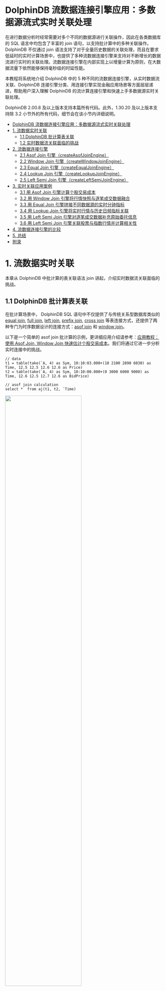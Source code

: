 # DolphinDB 流数据连接引擎应用：多数据源流式实时关联处理

在进行数据分析时经常需要对多个不同的数据源进行关联操作，因此在各类数据库的 SQL 语言中均包含了丰富的 join 语句，以支持批计算中的多种关联操作。 DolphinDB 不仅通过 join 语法支持了对于全量历史数据的关联处理，而且在要求低延时的实时计算场景中，也提供了多种流数据连接引擎来支持对不断增长的数据流进行实时的关联处理。流数据连接引擎在内部实现上以增量计算为原则，在大数据流量下依然能够保持毫秒级的时延性能。

本教程将系统地介绍 DolphinDB 中的 5 种不同的流数据连接引擎，从实时数据流关联、DolphinDB 连接引擎分类、用连接引擎实现金融应用场景等方面层层递进，帮助用户深入理解 DolphinDB 的流计算连接引擎和快速上手多数据源实时关联处理。

DolphinDB 2.00.8 及以上版本支持本篇所有代码。此外，1.30.20 及以上版本支持除 3.2 小节外的所有代码，细节会在该小节内详细说明。

- [DolphinDB 流数据连接引擎应用：多数据源流式实时关联处理](#dolphindb-流数据连接引擎应用多数据源流式实时关联处理)
- [1. 流数据实时关联](#1-流数据实时关联)
  - [1.1 DolphinDB 批计算表关联](#11-dolphindb-批计算表关联)
  - [1.2 实时数据流关联面临的挑战](#12-实时数据流关联面临的挑战)
- [2. 流数据连接引擎](#2-流数据连接引擎)
  - [2.1 Asof Join 引擎（createAsofJoinEngine）](#21-asof-join-引擎createasofjoinengine)
  - [2.2 Window Join 引擎（createWindowJoinEngine）](#22-window-join-引擎createwindowjoinengine)
  - [2.3 Equal Join 引擎（createEqualJoinEngine）](#23-equal-join-引擎createequaljoinengine)
  - [2.4 Lookup Join 引擎（createLookupJoinEngine）](#24-lookup-join-引擎createlookupjoinengine)
  - [2.5 Left Semi Join 引擎（createLeftSemiJoinEngine）](#25-left-semi-join-引擎createleftsemijoinengine)
- [3. 实时关联应用案例](#3-实时关联应用案例)
  - [3.1 用 Asof Join 引擎计算个股交易成本](#31-用-asof-join-引擎计算个股交易成本)
  - [3.2 用 Window Join 引擎将行情快照与逐笔成交数据融合](#32-用-window-join-引擎将行情快照与逐笔成交数据融合)
  - [3.3 用 Equal Join 引擎拼接不同数据源的实时分钟指标](#33-用-equal-join-引擎拼接不同数据源的实时分钟指标)
  - [3.4 用 Lookup Join 引擎将实时行情与历史日频指标关联](#34-用-lookup-join-引擎将实时行情与历史日频指标关联)
  - [3.5 用 Left Semi Join 引擎对逐笔成交数据补充原始委托信息](#35-用-left-semi-join-引擎对逐笔成交数据补充原始委托信息)
  - [3.6 用 Left Semi Join 引擎关联股票与指数行情并计算相关性](#36-用-left-semi-join-引擎关联股票与指数行情并计算相关性)
- [4. 流数据连接引擎的比较](#4-流数据连接引擎的比较)
- [5. 总结](#5-总结)
- [附录](#附录)


# 1. 流数据实时关联

本章从 DolphinDB 中批计算的表关联语法 join 讲起，介绍实时数据流关联面临的挑战。

## 1.1 DolphinDB 批计算表关联

在批计算场景中， DolphinDB SQL 语句中不仅提供了与传统关系型数据库类似的 [equal join](https://www.dolphindb.cn/cn/help/SQLStatements/TableJoiners/equaljoin.html), [full join](https://www.dolphindb.cn/cn/help/SQLStatements/TableJoiners/fulljoin.html), [left join](https://www.dolphindb.cn/cn/help/SQLStatements/TableJoiners/leftjoin.html), [prefix join](https://www.dolphindb.cn/cn/help/SQLStatements/TableJoiners/prefixjoin.html), [cross join](https://www.dolphindb.cn/cn/help/SQLStatements/TableJoiners/crossjoin.html) 等表连接方式，还提供了两种专门为时序数据设计的连接方式：[asof join](https://www.dolphindb.cn/cn/help/SQLStatements/TableJoiners/asofjoin.html) 和 [window join](https://www.dolphindb.cn/cn/help/SQLStatements/TableJoiners/windowjoin.html)。

以下是一个简单的 asof join 批计算的示例，更详细应用介绍请参考：[应用教程：使用 Asof Join, Window Join 快速估计个股交易成本](https://ask.dolphindb.net/article/9)。我们将通过它进一步分析实时连接中的挑战。

```
// data
t1 = table(take(`A, 4) as Sym, 10:10:03.000+(10 2100 2890 6030) as Time, 12.5 12.5 12.6 12.6 as Price)
t2 = table(take(`A, 4) as Sym, 10:10:00.000+(0 3000 6000 9000) as Time, 12.6 12.5 12.7 12.6 as BidPrice)

// asof join calculation
select *  from aj(t1, t2, `Time)
```

<img src="./images/streaming-real-time-correlation-processing/1_1.png" width=70%>

asof join 能够关联距离当前时刻最近的数据。指定连接列为 Time 字段后，如上图所示，t1 表的每行记录总是关联 t2 表中 Time 值小于它的 Time 值的那一行 t2 记录。关联后的结果如下：

<img src="./images/streaming-real-time-correlation-processing/1_2.png" width=50%>

## 1.2 实时数据流关联面临的挑战

批计算的关联操作，作为计算输入的 t1 表和 t2 表的数据是有界的，关联操作作用在全量输入数据上，计算结果一次性全量输出。现在考虑一下实时关联的场景，首先在输入上，t1, t2 的记录数会不断增长，表现为数据无界且无法预知下一条记录何时到来，比如股票市场中的交易数据、行情快照数据，而对于关联结果，我们会希望在每一条输入到来后尽快且尽可能正确地输出结果记录，这时计算是不断增量进行的。

那么，对于流式的实时关联场景，我们需要解决以下两个问题：

- 何时触发计算并输出：以上面的 asof join 为例，数据流 t1 中第一条记录（Time 值为10:10:03:010）到达系统时，假设 t2 数据流中也有一条记录（Time 为10:10:00.000），此时实时计算模块是决定关联目前 t2 中最近的一条记录并输出，还是等待某个触发条件再关联输出，这是技术实现上要解决的问题。
- 如何管理内存：为了能够正确地关联到两个数据流，实时计算模块需要缓存历史的数据流，而输入是源源不断的，则需要历史数据的清理机制。

# 2. 流数据连接引擎

DolphinDB 提供了 [createAsofJoinEngine](https://www.dolphindb.cn/cn/help/FunctionsandCommands/FunctionReferences/c/createAsofJoinEngine.html), [createWindowJoinEngine](https://www.dolphindb.cn/cn/help/FunctionsandCommands/FunctionReferences/c/createWindowJoinEngine.html), [createEqualJoinEngine](https://www.dolphindb.cn/cn/help/FunctionsandCommands/FunctionReferences/c/createEqualJoinEngine.html), [createLeftSemiJoinEngine](https://www.dolphindb.cn/cn/help/FunctionsandCommands/FunctionReferences/c/createLeftSemiJoinEngine.html), [createLookupJoinEngine](https://www.dolphindb.cn/cn/help/FunctionsandCommands/FunctionReferences/c/createLookupJoinEngine.html) 等 5 种不同的流计算连接引擎函数，不同连接引擎的关联规则基本上与批计算中相应的 join 类似，差异将在后续小节中详细说明。本章首先概述 DolphinDB 流计算引擎，之后依次介绍各个引擎的原理和效果。

流计算连接引擎是 DolphinDB 中对数据流进行实时关联的计算模块，可以理解为一个设置了关联规则的计算黑盒，输入为2条数据流，输出为1条数据流，引擎内部会自动维护计算状态。

<img src="./images/streaming-real-time-correlation-processing/2_1.png" width=60%>

以下代码是 1.1 小节中的 asof join SQL 的流计算实现的脚本，首先创建 2 个流数据表作为输入、1 个流数据表作为输出，然后通过函数 createAsofJoinEngine 创建流计算引擎，之后通过函数 subscribeTable 分别订阅 2 个流数据表并将数据实时注入流计算引擎的左、右表。之后当数据不断写入两个流数据表时，输出结果表 output 中的记录数会相应地增加。流数据订阅功能更详细的介绍见 [流数据订阅](https://gitee.com/dolphindb/Tutorials_CN/blob/master/streaming_tutorial.md#22_流数据订阅) 。



```
// create table
share streamTable(1:0, `Sym`Time`Price, [SYMBOL, TIME, DOUBLE]) as trade
share streamTable(1:0, `Sym`Time`BidPrice, [SYMBOL, TIME, DOUBLE]) as snapshot
share table(1:0, `Time`Sym`Price`t2_Time`BidPrice, [TIME, SYMBOL, DOUBLE, TIME, DOUBLE]) as output

// create engine
ajEngine = createAsofJoinEngine(name="asofJoin", leftTable=trade, rightTable=snapshot, outputTable=output, metrics=<[Price, snapshot.Time, BidPrice]>, matchingColumn=`Sym, timeColumn=`Time, useSystemTime=false, delayedTime=1000)

// subscribe topic
subscribeTable(tableName="trade", actionName="joinLeft", offset=0, handler=getLeftStream(ajEngine), msgAsTable=true)
subscribeTable(tableName="snapshot", actionName="joinRight", offset=0, handler=getRightStream(ajEngine), msgAsTable=true)
```

以下代码构造输入数据并写入 2 个流数据表，查看结果表 output 将看到引擎计算的结果。 



```
// generate data
t1 = table(take(`A, 4) as Sym, 10:10:03.000+(10 2100 2890 6030) as Time, 12.5 12.5 12.6 12.6 as Price)
t2 = table(take(`A, 4) as Sym, 10:10:00.000+(0 3000 6000 9000) as Time, 12.6 12.5 12.7 12.6 as BidPrice)
// input data
snapshot.append!(t2)
trade.append!(t1)
```

流计算连接引擎通过内置实现和简单的参数接口来解决上一章提到的实时数据流关联的问题。对于内存管理，每个引擎都提供了 garbageSize 参数来清理不再需要的历史数据。对于触发计算的机制，不同的引擎会稍有不同，可以大致分为以下几类：

1. 若关联计算依赖数据的时间顺序，则处理的方式有：
   1. 以数据注入引擎时的系统时间为时序标准
   2. 以数据中的时间列为时序标准，这种情况下因为无法预知后续将到达的数据的时间戳，则时序判断以最新的时间戳为依据，认为时间戳早于它的全部数据都已经到齐，同时辅以超时强制触发的规则
2. 关联计算不依赖数据的时间顺序，则处理的方式有：
   1. 在数据注入引擎时立即计算输出
   2. 等待到匹配数据后才计算输出，同时辅以超时强制触发的规则

关联规则和触发规则最终决定了引擎的计算结果，下面我们详细介绍每一个连接引擎的原理和关联效果。

## 2.1 Asof Join 引擎（createAsofJoinEngine）

Asof Join 引擎的连接机制类似于 SQL 中的 asof join，按连接列分组，在每个分组内按时间邻近度关联左右表。引擎默认左右表是有序的，在连接列分组内，对于左表的每一条记录，当引擎判断邻近的时刻到来后，在右表缓存中选取在该条左表记录的时刻之前且最接近的一条记录，不论是否找到，引擎都将输出一条结果。

Asof join 引擎在创建时通过参数 useSystemTime 指定以下两种规则中的一种，用于判断临近时刻是否到来：

- 规则一：以数据注入引擎时的系统时间为时序标准，则每一条左表记录注入引擎时立刻关联并输出；
- 规则二：以数据中的时间列为时序标准，当右表数据的最新时刻大于左表数据的时刻时触发关联并输出。

在规则二的基础上，还可以通过参数 delayedTime 设置超时强制触发规则。

下图展示在一个分组中，以非系统时间触发输出的 Asof Join 引擎效果（未设置超时强制触发），触发输出的时刻由右表到来新数据决定。后文 3.1 小节将介绍一个 Asof Join 引擎的实际应用场景：[计算个股交易成本](#31-用-asof-join-引擎计算个股交易成本)。

<img src="./images/streaming-real-time-correlation-processing/2_2.png" width=60%>

## 2.2 Window Join 引擎（createWindowJoinEngine）

Window Join 引擎的连接机制类似于 SQL 中的 window join，上一小节的 Asof Join 引擎可以看做是Window Join 引擎的一个特例。按连接列分组，在每个分组内按时间邻近关联右表一个时间窗口内的数据，这个窗口由左表的每一条记录的时刻和创建引擎时指定的窗口（参数 window）决定。引擎默认左右表是有序的，在连接列分组内，对于左表中的每一条记录，当引擎判断窗口结束的时刻到来后，会在右表缓存中选取由左表的时刻确定的窗口范围内的记录，可能会找到 0 至多条记录，引擎将输出一条结果，这条结果由多条右表记录聚合为一条后与左表拼接而成。

Window Join 引擎在创建时通过参数 useSystemTime 指定以下两种规则中的一种，用于判断临近时刻是否到来：

- 规则一：以数据注入引擎时的系统时间为时序标准，则系统时间达到窗口下边界时立刻关联并输出；
- 规则二：以数据中的时间列为时序标准，当右表数据的最新时刻大于窗口下边界时触发关联并输出。

在规则二的基础上，还可以通过参数 maxDelayedTime 设置超时强制触发规则。

下图展示在一个分组中，以非系统时间触发输出的普通窗口（参数 window=-1:2 ）连接的效果，由每一条左表记录基于其时间戳往前 1 个时间刻度、往后2个时间刻度划定窗口的上下边界，输出由大于窗口下边界的第一条右表记录触发，窗口计算不包含这条触发记录。

<img src="./images/streaming-real-time-correlation-processing/2_3.png" width=60%>

下图展示在一个分组中，以非系统时间触发输出的特殊窗口（参数 window=0:0 ）连接的效果，窗口范围由相邻两条左表记录划定，输出由等于或大于左表时间戳的第一条右表记录触发，窗口计算不包含这条触发记录。后文 3.2 小节将介绍一个基于特殊窗口的窗口关联引擎的实际应用场景：[对行情快照融合逐笔成交数据](#32-用-window-join-引擎将行情快照与逐笔成交数据融合)。

<img src="./images/streaming-real-time-correlation-processing/2_4.png" width=60%>

## 2.3 Equal Join 引擎（createEqualJoinEngine）

Equal Join 引擎的连接机制类似于 SQL 中的 equal join，按连接列和时间列等值关联左右表，对于左表（或右表）中的每一条记录，当它成功匹配上右表（或左表）中连接列一致的一条记录时，引擎将输出一条结果。

与SQL 中的 equal join 不同的是，因为引擎内部并不缓存所有历史数据，所以可能出现左表（或右表）中的某条记录到来后无法关联到已经从引擎缓存中清除的历史右表（或左表）记录，进而不会输出结果。这是由Equal Join 引擎的设计初衷和内部实现决定的，该引擎是为以连接列和时间列为键值的输入数据设计的，比如每支股票在每分钟有一条记录。

下图展示字段结构为（连接列，时间列，指标）的输入数据注入等值关联引擎的效果。后文 3.3 小节将介绍一个等值关联引擎的实际应用场景：[拼接不同数据源的实时分钟指标](#33-用-equal-join-引擎拼接不同数据源的实时分钟指标)。

<img src="./images/streaming-real-time-correlation-processing/2_5.png" width=60%>

建议按推荐场景使用Equal Join 引擎，即对连接列和时间列唯一的数据使用本引擎。若非推荐场景，为了理解输出效果，可以参考如下设计原理：Equal Join 引擎内部分别为左右表数据维护两个以连接列和时间列作为键值的键值表作为缓存，并对每条记录标识是否关联过。下面以左表为例介绍，右表同理。当一条左表记录注入引擎，则到查找右表缓存， 若能成功匹配则输出一条结果，并在右表缓存中标识对应记录为已关联，这时左表缓存中不会保存这条立刻关联输出的左表记录（此原理会导致上图中后续的灰色数据(A,t1,4)无法匹配而不输出），若未能匹配成功，则将该条左表记录加入左表缓存，并标识为未关联。

需要注意，对于缓存中的已关联、未关联的数据，Equal Join 引擎都会进行过期清理，清理原理可参考用户手册 [createEqualJoinEngine](https://www.dolphindb.cn/cn/help/FunctionsandCommands/FunctionReferences/c/createEqualJoinEngine.html)。若遵循推荐场景使用此引擎，但是引擎输出结果与 SQL equal join 结果仍不完全一致，则是设置的清理规则导致的差异。

## 2.4 Lookup Join 引擎（createLookupJoinEngine）

Lookup Join 引擎的连接机制类似于 SQL 中的 left join，按连接列等值关联左右表，左表中的每一条记录注入引擎时便立刻关联当前时刻的右表，不论是否在右表中匹配到连接列一致的记录，引擎都会立刻输出一条结果，若未能匹配上则结果中右表相关的字段为空。

与 SQL 中的 left join 不同的是，引擎在内部缓存右表的记录时，对于相同连接列的数据总是只保留最新一条，因此对于左表的每一条记录至多只会匹配一条右表记录并输出一次。引擎的右表可以是数据流或者数据集。对于数据流，引擎通过数据流不断地注入引擎来更新内部的右表缓存；对于数据集，引擎通过对数据集的定时查询来更新内部的右表缓存。

下图展示字段结构为（连接列，指标）的输入数据，注入右表保留最新一条记录的 Lookup Join 引擎的效果，左表数据总是在达到后立刻输出。后文 3.4 小节将介绍一个 Lookup Join 引擎的实际应用场景：[对实时行情关联历史日频指标](#34-用-lookup-join-引擎将实时行情与历史日频指标关联)。

<img src="./images/streaming-real-time-correlation-processing/2_6.png" width=60%>

## 2.5 Left Semi Join 引擎（createLeftSemiJoinEngine）

Left Semi Join 引擎的连接机制类似于 SQL 中的 equal join ，按连接列等值关联左右表，对于左表中的每一条记录，当它成功匹配上右表中连接列一致的一条记录时，引擎将输出一条结果。未成功匹配的左表的记录将一直由引擎缓存，等待与右表中更新的记录匹配。

与SQL 中的 equal join 不同的是，引擎在内部缓存右表的记录时，对于相同连接列的数据总是只保留第一条或者最新一条，因此对于左表的每一条记录至多只会匹配一条右表记录并输出一次。

下图展示字段结构为（连接列，指标）的输入数据，注入右表保留最新一条记录的Left Semi Join 引擎的效果，左表数据总是等到匹配成功才输出。后文3.5、3.6小节将分别介绍两个Left Semi Join 引擎的实际应用场景：一是[对逐笔成交数据补充原始委托信息](#35-用-left-semi-join-引擎对逐笔成交数据补充原始委托信息)，二是[关联股票和指数行情并计算相关性](#36-用-left-semi-join-引擎关联股票与指数行情并计算相关性)。

<img src="./images/streaming-real-time-correlation-processing/2_7.png" width=60%>

# 3. 实时关联应用案例

DolphinDB 中流计算连接引擎是结合各类实际业务场景而设计的，本章将从 6 个实际应用案例出发介绍各个连接引擎适用的具体场景。为了便于解释关联效果，下文案例中均以少量的模拟数据依次注入右表、左表来模拟数据流输入。

流计算脚本开发和调试过程中推荐使用 [getStreamingStat](https://www.dolphindb.cn/cn/help/FunctionsandCommands/FunctionReferences/g/getStreamingStat.html) 函数监控流订阅的状态，[getStreamEngineStat ](https://www.dolphindb.cn/cn/help/FunctionsandCommands/FunctionReferences/g/getStreamEngineStat.html)函数监控流数据引擎的状态。此外，文末[附录](#附录)中提供了清理流数据环境的通用脚本，用于一键清理所有的流数据表、取消所有的订阅、释放所有的流引擎。

## 3.1 用 Asof Join 引擎计算个股交易成本

因为逐笔成交数据和报价数据的发生时间不可能完全一致而不能使用常用的等值连接，往往需要以成交时间为基准找到交易发生前的最近一次报价数据，因此需要以邻近匹配的方式关联两个数据流。

这个场景的特征是，每条成交记录匹配一条时刻早于自己的报价记录，输出与原始的每一条成交记录一一对应。以下脚本用 Asof Join 引擎来实现此场景：

```
// create table
share streamTable(1:0, `Sym`TradeTime`TradePrice, [SYMBOL, TIME, DOUBLE]) as trades
share streamTable(1:0, `Sym`Time`Bid1Price`Ask1Price, [SYMBOL, TIME, DOUBLE, DOUBLE]) as snapshot
share streamTable(1:0, `TradeTime`Sym`TradePrice`TradeCost`SnapshotTime, [TIME, SYMBOL, DOUBLE, DOUBLE, TIME]) as output

// create engine
ajEngine = createAsofJoinEngine(name="asofJoin", leftTable=trades, rightTable=snapshot, outputTable=output, metrics=<[TradePrice, abs(TradePrice-(Bid1Price+Ask1Price)/2), snapshot.Time]>, matchingColumn=`Sym, timeColumn=`TradeTime`Time, useSystemTime=false, delayedTime=1000)

// subscribe topic
subscribeTable(tableName="trades", actionName="appendLeftStream", handler=getLeftStream(ajEngine), msgAsTable=true, offset=-1, hash=0)
subscribeTable(tableName="snapshot", actionName="appendRightStream", handler=getRightStream(ajEngine), msgAsTable=true, offset=-1, hash=1)
```

- 逐笔成交数据 trades 注入引擎的左表，报价数据 snapshot 注入引擎的右表。
- 引擎参数 useSystemTime=false 表示通过数据中的时间列（左表为 TradeTime 字段，右表为 Time 字段）来判断左右表中记录的时序关系。
- 引擎参数 delayedTime 是对默认触发机制的补充，以超时强制触发的方式保证左表及时匹配并输出。若未设置 delayTime 是默认触发机制，对于任意一条左表记录，它必须等到右表出现一条时间戳大于它的记录才输出。但考虑到实际的应用场景中，某条右表记录可能迟迟未能到达或者始终不可能出现一条大于某些左表数据的右表记录，同时期望左表中每条记录都能匹配并输出，那么建议设置 dalayTime ，在这种情况下将以左表出现更新的数据或者系统时间超时来强制触发计算。
- 引擎参数 metrics 中 snapshot.Time 表示取右表 snapshot 中的 Time 字段，因为左表 trades 中也具有 Time 字段，若不加前缀、直接写 Time，则默认取左表的 Time 字段。
- 上例中创建引擎时未显式指定 garbageSize ，则使用默认值，garbageSize 不论大小均不改变计算结果，只影响引擎的内存占用。

构造数据写入作为原始输入的 2 个流数据表，先写入右表，再写入左表：



```
// generate data: trade
t1 = table(`A`A`B`A`B`B as Sym, 10:00:02.000+(1..6)*700 as TradeTime,  (3.4 3.5 7.7 3.5 7.5 7.6) as TradePrice)
// generate data: snapshot
t2 = table(`A`B`A`B as Sym, 10:00:00.000+(3 3 6 6)*1000 as Time, (3.5 7.6 3.5 7.6) as Bid1Price, (3.5 7.6 3.6 7.6) as Ask1Price)
// input data
snapshot.append!(t2)
trades.append!(t1)
```

输入数据与关联关系如下：

<img src="./images/streaming-real-time-correlation-processing/3_1.png" width=70%>

关联得到的结果表 output 如下，左表中全部 7 条数据都有对应的输出。本例中，在创建引擎时指定了 delayTime 参数，因此对于分组 B ，即使右表 snapshot 中没有比 10:00:06.200 更大的时间戳， 右表 trades 中最后一条数据(B,10:00:06.200, 7.6) 仍然能够在注入引擎 2s 后强制输出。

<img src="./images/streaming-real-time-correlation-processing/3_2.png" width=50%>

## 3.2 用 Window Join 引擎将行情快照与逐笔成交数据融合

行情快照和逐笔成交数据包含着不同的信息，很多高频因子的计算同时依赖行情快照和成交数据，本例在行情快照数据的基础上融合前后两个快照之间的逐笔成交数据，融合后的数据可以更方便地作为后续复杂因子的计算的输入。

这个场景的特征是，每条行情快照记录匹配一个时间窗口内的全部逐笔成交记录的聚合值，这个时间窗口的上下界由两条行情快照数据的时刻决定，输出与原始的每一条行情快照记录一一对应。对于一个窗口中的逐笔成交记录，既需要计算交易量总和这样的聚合值，也希望以一个字段保留窗口内的全部逐笔成交明细。以下脚本用 Window Join 引擎的特殊窗口来实现此场景。

注意，1.30 版本的 DolphinDB 不支持 array vector 数据形式，以下脚本包含 array vector 功能，因此仅支持 2.00 版本。



```
// create table
share streamTable(1:0, `Sym`TradeTime`Side`TradeQty, [SYMBOL, TIME, INT, LONG]) as trades
share streamTable(1:0, `Sym`Time`Open`High`Low`Close, [SYMBOL, TIME, DOUBLE, DOUBLE, DOUBLE, DOUBLE]) as snapshot
share streamTable(1:0, `Time`Sym`Open`High`Low`Close`BuyQty`SellQty`TradeQtyList`TradeTimeList, [TIME, SYMBOL, DOUBLE, DOUBLE, DOUBLE, DOUBLE, LONG, LONG, LONG[], TIME[]]) as output

// create engine
wjMetrics = <[Open, High, Low, Close, sum(iif(Side==1, TradeQty, 0)), sum(iif(Side==2, TradeQty, 0)), TradeQty, TradeTime]>
fillArray = [00:00:00.000, "", 0, 0, 0, 0, 0, 0, [[]], [[]]]
wjEngine = createWindowJoinEngine(name="windowJoin", leftTable=snapshot, rightTable=trades, outputTable=output, window=0:0, metrics=wjMetrics, matchingColumn=`Sym, timeColumn=`Time`TradeTime, useSystemTime=false, nullFill=fillArray)

// subscribe topic
subscribeTable(tableName="snapshot", actionName="appendLeftStream", handler=getLeftStream(wjEngine), msgAsTable=true, offset=-1, hash=0)
subscribeTable(tableName="trades", actionName="appendRightStream", handler=getRightStream(wjEngine), msgAsTable=true, offset=-1, hash=1)
```

- 行情快照数据 snapshot 注入引擎的左表，逐笔成交数据 trades 注入引擎的左表。
- 引擎参数 useSystemTime=false 表示通过数据中的时间列（左表为 Time 字段，右表为 TradeTime 字段）来判断左右表中记录的时序关系。
- 引擎参数 window=0:0 表示右表 trades 的计算窗口将由左表 snapshot 当前和其上一条数据的时间戳划定。
- 引擎参数 metrics 表示计算指标，如 Open 表示取左表 snapshot 中 Open 字段，sum(iif(Side==1, TradeQty, 0)) 表示对右表 trades 在窗口内的数据做聚合计算。注意，TradeQty 是右表 trades 中的字段，且此处对 TradeQty 没有使用聚合函数，则表示对右表 trades 在窗口内的全部 TradeQty 值保留明细，对应的输出为一个数据类型为 array vector 的字段。
- 引擎参数 nullFill 为可选参数，表示如何填充输出表中的空值，本例中结合实际场景，对于表示价格的字段如 Open 等都指定将空值填充为0。注意，nullFill 为元组，必须和输出表列字段等长且类型一一对应。

构造数据写入作为原始输入的 2 个流数据表，先写入右表，再写入左表：



```
// generate data: snapshot
t1 = table(`A`B`A`B`A`B as Sym, 10:00:00.000+(3 3 6 6 9 9)*1000 as Time, (NULL NULL 3.5 7.6 3.5 7.6) as Open, (3.5 7.6 3.6 7.6 3.6 7.6) as High, (3.5 7.6 3.5 7.6 3.4 7.5) as Low, (3.5 7.6 3.5 7.6 3.6 7.5) as Close)
// generate data: trade
t2 = table(`A`A`B`A`B`B`A`B`A`A as Sym, 10:00:02.000+(1..10)*700 as TradeTime,  (1 2 1 1 1 1 2 1 2 2) as Side, (1..10) * 10 as TradeQty)
// input data
trades.append!(t2)
snapshot.append!(t1)
```

输入数据与关联关系如下：

<img src="./images/streaming-real-time-correlation-processing/3_3.png" width=80%>

关联得到的结果表 output 如下，其中最后两列为 array vector 类型数据，记录了窗口中全部成交记录的 TradeQty 字段明细、TradeTime 字段明细。

注意，输出表比左表 snapshot 少一条数据，即左表 sanpshot 中分组 B 内时间戳为 10:00:09.000 的数据没有输出，这是因为右表 trades 中分组 B 内没有等于或大于 10:00:09.000 的数据来关闭窗口。在实际生产中，当接入实时数据时，若需要左表 snapshot 一旦达到引擎便立即输出，则建议选择 useSystemTime=true，即用系统时间作为时间戳，这时，对于任意一条左表记录，右表窗口是从前一条左表记录到达到本条记录到达之间进入引擎的全部右表数据。

<img src="./images/streaming-real-time-correlation-processing/3_4.png" width=70%>

## 3.3 用 Equal Join 引擎拼接不同数据源的实时分钟指标

在量化金融的实盘中往往会对原始的行情快照、逐笔成交等进行降采样形成分钟指标，以作为输入提供给进一步的交易策略，这时则需要将多个不同数据源计算出的指标关联到同一张表中。本例将对快照和成交数据分别做实时的 1 分钟聚合，并将快照指标和成交指标关联后输出到同一张宽表中。

这个场景的特征是，每支股票的行情快照分钟指标在每一分钟只有一条记录，逐笔成交分钟指标同样有这样的唯一性，并且在某一分钟的输出上，期望总是在两类指标都计算完成后再将关联输出。以下脚本用 Equal Join 引擎来实现此场景。



```
// create table
share streamTable(1:0, `Sym`TradeTime`Side`TradeQty, [SYMBOL, TIME, INT, LONG]) as trades
share streamTable(1:0, `UpdateTime`Sym`BuyTradeQty`SellTradeQty, [TIME, SYMBOL, LONG, LONG]) as tradesMin
share streamTable(1:0, `Sym`Time`Bid1Price`Bid1Qty, [SYMBOL, TIME, DOUBLE, LONG]) as snapshot
share streamTable(1:0, `UpdateTime`Sym`AvgBid1Amt, [TIME, SYMBOL, DOUBLE]) as snapshotMin
share streamTable(1:0, `UpdateTime`Sym`AvgBid1Amt`BuyTradeQty`SellTradeQty, [TIME, SYMBOL, DOUBLE, LONG, LONG]) as output

// create engine: 
eqJoinEngine = createEqualJoinEngine(name="EqualJoin", leftTable=tradesMin, rightTable=snapshotMin, outputTable=output, metrics=<[AvgBid1Amt, BuyTradeQty, SellTradeQty]>, matchingColumn=`Sym, timeColumn=`UpdateTime)
// create engine: 
tsEngine1 = createTimeSeriesEngine(name="tradesAggr", windowSize=60000, step=60000, metrics=<[sum(iif(Side==1, 0, TradeQty)), sum(iif(Side==2, 0, TradeQty))]>, dummyTable=trades, outputTable=getLeftStream(eqJoinEngine), timeColumn=`TradeTime, keyColumn=`Sym, useSystemTime=false, fill=(0, 0))
// create engine: 
tsEngine2 = createTimeSeriesEngine(name="snapshotAggr", windowSize=60000, step=60000, metrics=<[avg(iif(Bid1Price!=NULL, Bid1Price*Bid1Qty, 0))]>, dummyTable=snapshot, outputTable=getRightStream(eqJoinEngine), timeColumn=`Time, keyColumn=`Sym, useSystemTime=false, fill=(0.0))

// subscribe topic
subscribeTable(tableName="trades", actionName="minAggr", handler=tsEngine1, msgAsTable=true, offset=-1, hash=1)
subscribeTable(tableName="snapshot", actionName="minAggr", handler=tsEngine2, msgAsTable=true, offset=-1, hash=2) 
```

- 首先用两个独立的时序聚合引擎（[createTimeSeriesEngine](https://www.dolphindb.cn/cn/help/FunctionsandCommands/FunctionReferences/c/createTimeSeriesEngine.html)）对原始的快照和成交数据流按数据中的时间戳做实时聚合、输出每一分钟的指标，之后通过引擎级联的方式，将两个时序聚合引擎的输出分别作为左右表注入连接引擎。引擎级联更详细的介绍见 [流数据教程：4.1 流水线处理](https://gitee.com/dolphindb/Tutorials_CN/blob/master/streaming_tutorial.md#41_流水线处理) 。
- Equal Join 引擎对左、右表的处理是完全相同的，即上例中在 createEqualJoinEngine 时交换左右表不会影响关联结果。

构造数据写入作为原始输入的 2 个流数据表，先写入右表，再写入左表：



```
// generate data: snapshot
t1 = table(`A`B`A`B`A`B as Sym, 10:00:52.000+(3 3 6 6 9 9)*1000 as Time, (3.5 7.6 3.6 7.6 3.6 7.6) as Bid1Price, (1000 2000 500 1500 400 1800) as Bid1Qty)
// generate data: trade
t2 = table(`A`A`B`A`B`B`A`B`B`A as Sym, 10:00:54.000+(1..10)*700 as TradeTime,  (1 2 1 1 1 1 2 1 2 2) as Side, (1..10) * 10 as TradeQty)
// input
trades.append!(t2)
snapshot.append!(t1)
```

关联得到的结果表 output 如下：

<img src="./images/streaming-real-time-correlation-processing/3_5.png" width=50%>

## 3.4 用 Lookup Join 引擎将实时行情与历史日频指标关联

在当日的实时计算中可能会需要依赖历史指标，本例在行情快照的基础上，通过股票代码关联该股票在昨日的日频指标。

这个场景的特征是，每条快照记录到达后要求立刻关联输出，如果日频数据里没有对应的股票，输出结果对应的字段为空，输出与原始输入中的每一条行情快照记录一一对应。同时，日频指标并非实时数据，而是一个以较低频率更新的有主键的离线数据集。以下脚本用 Lookup Join 引擎来实现此场景。



```
// create table
share streamTable(1:0, `Sym`Time`Open`High`Low`Close, [SYMBOL, TIME, DOUBLE, DOUBLE, DOUBLE, DOUBLE]) as snapshot
historicalData = table(`A`B as Sym, (0.8 0.2) as PreWeight, (3.1 7.6) as PreClose)
share table(1:0, `Sym`Time`Open`High`Low`Close`PreWeight`PreClose, [SYMBOL, TIME, DOUBLE, DOUBLE, DOUBLE, DOUBLE, DOUBLE, DOUBLE]) as output

// create engine
lookupJoinEngine = createLookupJoinEngine(name="lookupJoin", leftTable=snapshot, rightTable=historicalData, outputTable=output, metrics=<[Time, Open, High, Low, Close, PreWeight, PreClose]>, matchingColumn=`Sym, checkTimes=10s)

// subscribe topic
subscribeTable(tableName="snapshot", actionName="appendLeftStream", handler=getLeftStream(lookupJoinEngine), msgAsTable=true, offset=-1)
```

- 订阅流数据表 snapshot 注入引擎的左表。引擎右表为普通内存表 historicalData ，它不能且不需要进行订阅。
- 引擎会在内部维护一个最新的右表，在创建引擎时会查询右表 historicalData 并缓存在引擎内部。参数 checkTimes=10s 表示之后的每 10s 引擎会再次查询右表 historicalData 并更新一次内部的缓存。

构造数据写入作为引擎左表输入的流数据表 snapshot：



```
// generate data: snapshot
t1 = table(`A`B`A`B`A`B as Sym, 10:00:00.000+(3 3 6 6 9 9)*1000 as Time, (3.5 7.6 3.5 7.6 3.5 7.6) as Open, (3.5 7.6 3.6 7.6 3.6 7.6) as High, (3.5 7.6 3.5 7.6 3.4 7.5) as Low, (3.5 7.6 3.5 7.6 3.6 7.5) as Close)
snapshot.append!(t1)
```

输入数据与关联关系如下：

<img src="./images/streaming-real-time-correlation-processing/3_6.png" width=80%>

结果在左表数据到达引擎时立刻输出，关联得到的结果表 output 如下：

<img src="./images/streaming-real-time-correlation-processing/3_7.png" width=60%>

## 3.5 用 Left Semi Join 引擎对逐笔成交数据补充原始委托信息

逐笔成交数据中包含买卖双方的原始委托订单号，本例通过股票代码和订单号去关联逐笔委托数据，以达到在成交数据的基础上丰富其原始委托信息的目的。

这个场景的特征是，对于每条逐笔成交都应该找到对应的委托单，输出与原始输入中的逐笔成交记录一一对应。在找到对应的委托单前，该条逐笔成交记录暂时不输出。 

以下脚本用两个 Left Semi Join 引擎级联的方式，对成交表 trades 中的卖方委托单、买方委托单依次进行了关联。多个引擎之间采用了引擎级联的方式处理，引擎级联更详细的介绍见 [流数据教程：4.1 流水线处理](https://gitee.com/dolphindb/Tutorials_CN/blob/master/streaming_tutorial.md#41_流水线处理) 。



```
// create table
share streamTable(1:0, `Sym`BuyNo`SellNo`TradePrice`TradeQty`TradeTime, [SYMBOL, LONG, LONG, DOUBLE, LONG, TIME]) as trades
share streamTable(1:0, `Sym`OrderNo`Side`OrderQty`OrderPrice`OrderTime, [SYMBOL, LONG, INT, LONG, DOUBLE, TIME]) as orders
share streamTable(1:0, `Sym`SellNo`BuyNo`TradePrice`TradeQty`TradeTime`BuyOrderQty`BuyOrderPrice`BuyOrderTime, [SYMBOL, LONG, LONG, DOUBLE, LONG, TIME, LONG, DOUBLE, TIME]) as outputTemp
share streamTable(1:0, `Sym`BuyNo`SellNo`TradePrice`TradeQty`TradeTime`BuyOrderQty`BuyOrderPrice`BuyOrderTime`SellOrderQty`SellOrderPrice`SellOrderTime, [SYMBOL, LONG, LONG, DOUBLE, LONG, TIME, LONG, DOUBLE, TIME, LONG, DOUBLE, TIME]) as output

// create engine: left join buy order
ljEngineBuy=createLeftSemiJoinEngine(name="leftJoinBuy", leftTable=outputTemp, rightTable=orders, outputTable=output,  metrics=<[SellNo, TradePrice, TradeQty, TradeTime, BuyOrderQty, BuyOrderPrice, BuyOrderTime, OrderQty, OrderPrice, OrderTime]>, matchingColumn=[`Sym`BuyNo, `Sym`OrderNo])

//  create engine: left join sell order 
ljEngineSell=createLeftSemiJoinEngine(name="leftJoinSell", leftTable=trades, rightTable=orders, outputTable=getLeftStream(ljEngineBuy),  metrics=<[BuyNo, TradePrice, TradeQty, TradeTime, OrderQty, OrderPrice, OrderTime]>, matchingColumn=[`Sym`SellNo, `Sym`OrderNo])

// subscribe topic
subscribeTable(tableName="trades", actionName="appendLeftStream", handler=getLeftStream(ljEngineSell), msgAsTable=true, offset=-1)
subscribeTable(tableName="orders", actionName="appendRightStreamForSell", handler=getRightStream(ljEngineSell), msgAsTable=true, offset=-1)
subscribeTable(tableName="orders", actionName="appendRightStreamForBuy", handler=getRightStream(ljEngineBuy), msgAsTable=true, offset=-1) 
```

- 数据流向：首先，将 trades 和 orders 分为作为左、右表注入引擎 leftJoinSell，此次以 trades 数据中的卖单号关联 oders 中的对应订单。之后，将上述引擎的输出作为左表直接注入引擎 leftJoinBuy，该引擎的右表仍然设置为 orders，此次以 trades 数据中的买单号关联 oders 中的对应订单。
- 内存管理：上例中创建引擎时未显式指定 garbageSize ，则使用默认值，garbageSize 不论大小均不改变计算结果。注意，和其他连接引擎不同，该函数的 garbageSize 参数只用于清理左表的历史数据，右表的历史数据不进行回收，因此上述案例中两个引擎至少分别占用一个 orders 表大小的内存。

构造数据写入作为原始输入的 2 个流数据表：



```
// generate data: trade
t1 = table(`A`B`B`A as Sym, [2, 5, 5, 6] as BuyNo, [4, 1, 3, 4] as SellNo, [7.6, 3.5, 3.5, 7.6]as TradePrice, [10, 100, 20, 50]as TradeQty, 10:00:00.000+(400 500 500 600) as TradeTime)
// generate data: order
t2 = table(`B`A`B`A`B`A as Sym, 1..6 as OrderNo, [2, 1, 2, 2, 1, 1] as Side, [100, 10, 20, 100, 350, 50] as OrderQty, [7.6, 3.5, 7.6, 3.5, 7.6, 3.5] as OrderPrice, 10:00:00.000+(1..6)*100 as OrderTime)
// input data
orders.append!(t2)
trades.append!(t1)
```

输入数据与关联关系如下：

<img src="./images/streaming-real-time-correlation-processing/3_8.png" width=90%>

通过两个 Left Semi Join 引擎，上图中 trades 数据流中的每一条记录将分别和 orders 数据流中的两条记录关联，进而取得 orders 中的委托量、价、时间等字段，关联得到的结果表 output 如下：

<img src="./images/streaming-real-time-correlation-processing/3_9.png" width=80%>

## 3.6 用 Left Semi Join 引擎关联股票与指数行情并计算相关性

本例中我们实时计算股票和某个指数在过去一段时间内分钟收益率的相关性。输入使用已经降为分钟频率的股票数据和指数数据。

这个场景的特征是，两个数据流的时间戳频率一致，全部股票都需要关联同一支指数，输出与原始输入中的股票数据一一对应。 以下脚本用 Left Semi Join 引擎来实现此关联场景。



```
// create table
share streamTable(1:0, `Sym`Time`Close, [SYMBOL, TIME, DOUBLE]) as stockKline
share streamTable(1:0, `Sym`Time`Close, [SYMBOL, TIME, DOUBLE]) as indexKline
share streamTable(1:0, `Time`Sym`Close`Index1Close, [TIME, SYMBOL, DOUBLE, DOUBLE]) as stockKlineAddIndex1
share streamTable(1:0, `Sym`Time`Close`Index1Close`Index1Corr, [SYMBOL, TIME, DOUBLE, DOUBLE, DOUBLE]) as output

//  create engine: calculate correlation
rsEngine = createReactiveStateEngine(name="calCorr", dummyTable=stockKlineAddIndex1, outputTable=output, metrics=[<Time>, <Close>, <Index1Close>, <mcorr(ratios(Close)-1, ratios(Index1Close)-1, 3)>], keyColumn="Sym")

//  create engine: left join Index1
ljEngine1 = createLeftSemiJoinEngine(name="leftJoinIndex1", leftTable=stockKline, rightTable=indexKline, outputTable=getStreamEngine("calCorr"), metrics=<[Sym, Close, indexKline.Close]>, matchingColumn=`Time)

// subscribe topic
def appendIndex(engineName, indexName, msg){
	tmp = select * from msg where Sym = indexName
	getRightStream(getStreamEngine(engineName)).append!(tmp)
}
subscribeTable(tableName="indexKline", actionName="appendIndex1", handler=appendIndex{"leftJoinIndex1", "idx1"}, msgAsTable=true, offset=-1, hash=1)
subscribeTable(tableName="stockKline", actionName="appendStock", handler=getLeftStream(ljEngine1), msgAsTable=true, offset=-1, hash=0)

```

- 数据流向：首先，股票数据 stockKline 注入连接引擎 leftJoinIndex1 的左表，指数数据经过滤后注入该引擎的右表，这一步将股票与指数的分钟指标关联。之后，将上述连接引擎的输出直接注入响应式状态引擎（[createReactiveStateEngine](https://www.dolphindb.cn/cn/help/FunctionsandCommands/FunctionReferences/c/createReactiveStateEngine.html)），利用响应式状态引擎内置的 mccor 和 ratio 函数计算股票与指数的相关性指标。多个引擎之间采用了引擎级联的方式处理，引擎级联更详细的介绍见 [流数据教程：4.1 流水线处理](https://gitee.com/dolphindb/Tutorials_CN/blob/master/streaming_tutorial.md#41_流水线处理) 。响应式状态引擎教程见 [金融高频因子的流批统一计算：DolphinDB响应式状态引擎介绍](https://gitee.com/dolphindb/Tutorials_CN/blob/master/reactive_state_engine.md) 。
- 订阅指数数据 indexKline 时指定 hanlder 为自定义函数 appendIndex ，是指不断地收到 indexKline 数据后，首先过滤出指数数据中指数名为 idx1 的数据，然后再注入连接引擎的右表。

构造数据写入作为原始输入的 2 个流数据表：



```
// generate data: stock Kline
t1 = table(`A`B`A`B`A`B`A`B`A`B as Sym, 10:00:00.000+(0 0 1 1 2 2 3 3 4 4)*60000 as Time, (4.1 7.6 3.8 7.6 4.3 7.5 3.5 7.6 4.2 7.6) as Close)
// generate data: index Kline
t2 = table(`idx1`idx2`idx1`idx2`idx1`idx2`idx1`idx2`idx1`idx2 as Sym, 10:00:00.000+(0 0 1 1 2 2 3 3 4 4)*60000 as Time, (2.1 5 2.2 5 1.9 5 1.7 5 1.7 5) as Close)
// input data
indexKline.append!(t2)
stockKline.append!(t1)
```

输入数据与关联关系如下：

<img src="./images/streaming-real-time-correlation-processing/3_10.png" width=70%>

关联得到的结果表 output 如下，对于股票 A 、B 每分钟都会关联对应分钟的指数 idx1 。因为 mcorr 滑动窗口为3，所以前两分钟结算结果为空。

<img src="./images/streaming-real-time-correlation-processing/3_11.png" width=40%>

# 4. 流数据连接引擎的比较

| **连接引擎**       | **连接列**                | **关联机制**                                                 | **类似的 SQL join** | **结果表行数**                                               | **应用场景**                                                 |
| ------------------ | ------------------------- | ------------------------------------------------------------ | ------------------- | ------------------------------------------------------------ | ------------------------------------------------------------ |
| AsofJoinEngine     | matchingColumn            | 左表每到来一条记录，匹配右表连接列一致且时间戳最近的一条记录。 | asof join           | 小于或等于左表行数                                           | [计算个股交易成本](#31-用-asof-join-引擎计算个股交易成本) |
| WindowJoinEngine   | matchingColumn            | 左表每到来一条记录，匹配右表中连接列一致，且在由左表时间戳确定的窗口范围内的数据。 | window join         | 小于或等于左表行数                                           | [将行情快照和逐笔成交数据融合](#32-用-window-join-引擎将行情快照与逐笔成交数据融合) |
| EqualJoinEngine    | matchingColumn+timeColumn | 左（右）表每到来一条记录，匹配右（左）表连接列一致的最新的一条记录。 | equal join          | 等于左右表能完全等值匹配的行数（在左右表中的连接列均唯一的前提下） | [拼接不同数据源的实时分钟指标](#33-用-equal-join-引擎拼接不同数据源的实时分钟指标) |
| LookupJoinEngine   | matchingColumn            | 左表每到来一条记录，匹配右表连接列一致的最新的一条记录。     | left join           | 等于左表行数                                                 | [将实时行情与历史日频指标关联](#34-用-lookup-join-引擎将实时行情与历史日频指标关联) |
| LeftSemiJoinEngine | matchingColumn            | 对于左表的每一条记录，匹配右表连接列一致的第一条或最后一条记录。 | equal join          | 小于或等于左表行数                                           | [对逐笔成交数据补充原始委托信息](#35-用-left-semi-join-引擎对逐笔成交数据补充原始委托信息)、[关联股票和指数行情并计算相关性](#36-用-left-semi-join-引擎关联股票与指数行情并计算相关性)。 |

# 5. 总结

DolphinDB 提供了 5 个不同的流数据连接引擎，引擎均内置实现了高效的关联计算、实时触发规则和内存管理机制，开发人员通过简单的引擎参数配置便能够快速实现复杂的实时关联需求。本文重点介绍了各个连接引擎的原理、关联效果、实际应用案例，并在文末简要总结各个引擎的特点，旨在降低开发人员在实时数据流关联处理中的开发门槛。结合 DolphinDB 流数据框架中其他流计算引擎、流水线处理、并行计算等重要特性，开发人员可以将自己的业务场景实时化，通过提升速度掌握更及时的信息、挖掘更多的业务价值。

# 附录

- 流环境清理通用脚本：[clearStreamingEnv.dos](script/streaming-real-time-correlation-processing/clearStreamingEnv.dos)